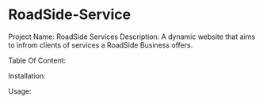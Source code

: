 # RoadSide-Service

Project Name: RoadSide Services
Description: A dynamic website that aims to infrom clients of services a RoadSide Business offers.

Table Of Content:

Installation:

Usage:


